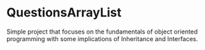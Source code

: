 # QuestionsArrayList
Simple project that focuses on the fundamentals of object oriented programming with some implications of Inheritance and Interfaces.
